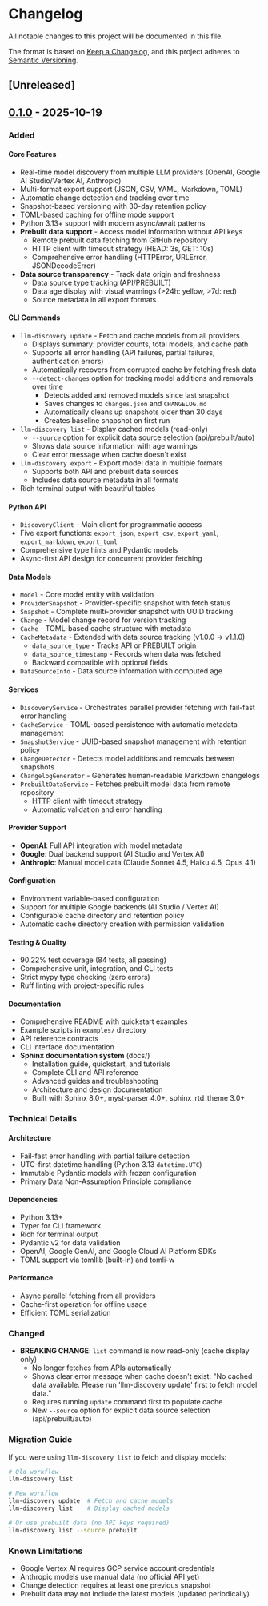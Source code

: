# Changelog

All notable changes to this project will be documented in this file.

The format is based on [Keep a Changelog](https://keepachangelog.com/en/1.0.0/),
and this project adheres to [Semantic Versioning](https://semver.org/spec/v2.0.0.html).

## [Unreleased]

## [0.1.0] - 2025-10-19

### Added

#### Core Features
- Real-time model discovery from multiple LLM providers (OpenAI, Google AI Studio/Vertex AI, Anthropic)
- Multi-format export support (JSON, CSV, YAML, Markdown, TOML)
- Automatic change detection and tracking over time
- Snapshot-based versioning with 30-day retention policy
- TOML-based caching for offline mode support
- Python 3.13+ support with modern async/await patterns
- **Prebuilt data support** - Access model information without API keys
  - Remote prebuilt data fetching from GitHub repository
  - HTTP client with timeout strategy (HEAD: 3s, GET: 10s)
  - Comprehensive error handling (HTTPError, URLError, JSONDecodeError)
- **Data source transparency** - Track data origin and freshness
  - Data source type tracking (API/PREBUILT)
  - Data age display with visual warnings (>24h: yellow, >7d: red)
  - Source metadata in all export formats

#### CLI Commands
- `llm-discovery update` - Fetch and cache models from all providers
  - Displays summary: provider counts, total models, and cache path
  - Supports all error handling (API failures, partial failures, authentication errors)
  - Automatically recovers from corrupted cache by fetching fresh data
  - `--detect-changes` option for tracking model additions and removals over time
    - Detects added and removed models since last snapshot
    - Saves changes to `changes.json` and `CHANGELOG.md`
    - Automatically cleans up snapshots older than 30 days
    - Creates baseline snapshot on first run
- `llm-discovery list` - Display cached models (read-only)
  - `--source` option for explicit data source selection (api/prebuilt/auto)
  - Shows data source information with age warnings
  - Clear error message when cache doesn't exist
- `llm-discovery export` - Export model data in multiple formats
  - Supports both API and prebuilt data sources
  - Includes data source metadata in all formats
- Rich terminal output with beautiful tables

#### Python API
- `DiscoveryClient` - Main client for programmatic access
- Five export functions: `export_json`, `export_csv`, `export_yaml`, `export_markdown`, `export_toml`
- Comprehensive type hints and Pydantic models
- Async-first API design for concurrent provider fetching

#### Data Models
- `Model` - Core model entity with validation
- `ProviderSnapshot` - Provider-specific snapshot with fetch status
- `Snapshot` - Complete multi-provider snapshot with UUID tracking
- `Change` - Model change record for version tracking
- `Cache` - TOML-based cache structure with metadata
- `CacheMetadata` - Extended with data source tracking (v1.0.0 → v1.1.0)
  - `data_source_type` - Tracks API or PREBUILT origin
  - `data_source_timestamp` - Records when data was fetched
  - Backward compatible with optional fields
- `DataSourceInfo` - Data source information with computed age

#### Services
- `DiscoveryService` - Orchestrates parallel provider fetching with fail-fast error handling
- `CacheService` - TOML-based persistence with automatic metadata management
- `SnapshotService` - UUID-based snapshot management with retention policy
- `ChangeDetector` - Detects model additions and removals between snapshots
- `ChangelogGenerator` - Generates human-readable Markdown changelogs
- `PrebuiltDataService` - Fetches prebuilt model data from remote repository
  - HTTP client with timeout strategy
  - Automatic validation and error handling

#### Provider Support
- **OpenAI**: Full API integration with model metadata
- **Google**: Dual backend support (AI Studio and Vertex AI)
- **Anthropic**: Manual model data (Claude Sonnet 4.5, Haiku 4.5, Opus 4.1)

#### Configuration
- Environment variable-based configuration
- Support for multiple Google backends (AI Studio / Vertex AI)
- Configurable cache directory and retention policy
- Automatic cache directory creation with permission validation

#### Testing & Quality
- 90.22% test coverage (84 tests, all passing)
- Comprehensive unit, integration, and CLI tests
- Strict mypy type checking (zero errors)
- Ruff linting with project-specific rules

#### Documentation
- Comprehensive README with quickstart examples
- Example scripts in `examples/` directory
- API reference contracts
- CLI interface documentation
- **Sphinx documentation system** (docs/)
  - Installation guide, quickstart, and tutorials
  - Complete CLI and API reference
  - Advanced guides and troubleshooting
  - Architecture and design documentation
  - Built with Sphinx 8.0+, myst-parser 4.0+, sphinx_rtd_theme 3.0+

### Technical Details

#### Architecture
- Fail-fast error handling with partial failure detection
- UTC-first datetime handling (Python 3.13 `datetime.UTC`)
- Immutable Pydantic models with frozen configuration
- Primary Data Non-Assumption Principle compliance

#### Dependencies
- Python 3.13+
- Typer for CLI framework
- Rich for terminal output
- Pydantic v2 for data validation
- OpenAI, Google GenAI, and Google Cloud AI Platform SDKs
- TOML support via tomllib (built-in) and tomli-w

#### Performance
- Async parallel fetching from all providers
- Cache-first operation for offline usage
- Efficient TOML serialization

### Changed

- **BREAKING CHANGE**: `list` command is now read-only (cache display only)
  - No longer fetches from APIs automatically
  - Shows clear error message when cache doesn't exist: "No cached data available. Please run 'llm-discovery update' first to fetch model data."
  - Requires running `update` command first to populate cache
  - New `--source` option for explicit data source selection (api/prebuilt/auto)

### Migration Guide

If you were using `llm-discovery list` to fetch and display models:

```bash
# Old workflow
llm-discovery list

# New workflow
llm-discovery update  # Fetch and cache models
llm-discovery list    # Display cached models

# Or use prebuilt data (no API keys required)
llm-discovery list --source prebuilt
```

### Known Limitations

- Google Vertex AI requires GCP service account credentials
- Anthropic models use manual data (no official API yet)
- Change detection requires at least one previous snapshot
- Prebuilt data may not include the latest models (updated periodically)

[0.1.0]: https://github.com/drillan/llm-discovery/releases/tag/v0.1.0

